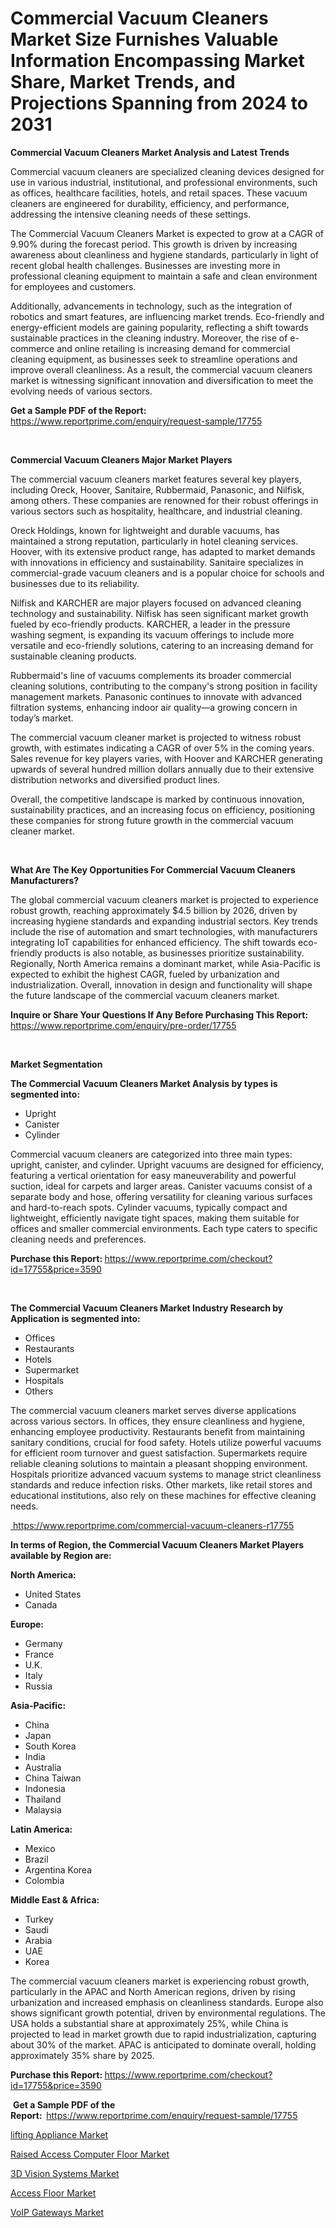 <p><h1>Commercial Vacuum Cleaners Market Size Furnishes Valuable Information Encompassing Market Share, Market Trends, and Projections Spanning from 2024 to 2031</h1></p><p><strong>Commercial Vacuum Cleaners Market Analysis and Latest Trends</strong></p>
<p><p>Commercial vacuum cleaners are specialized cleaning devices designed for use in various industrial, institutional, and professional environments, such as offices, healthcare facilities, hotels, and retail spaces. These vacuum cleaners are engineered for durability, efficiency, and performance, addressing the intensive cleaning needs of these settings.</p><p>The Commercial Vacuum Cleaners Market is expected to grow at a CAGR of 9.90% during the forecast period. This growth is driven by increasing awareness about cleanliness and hygiene standards, particularly in light of recent global health challenges. Businesses are investing more in professional cleaning equipment to maintain a safe and clean environment for employees and customers.</p><p>Additionally, advancements in technology, such as the integration of robotics and smart features, are influencing market trends. Eco-friendly and energy-efficient models are gaining popularity, reflecting a shift towards sustainable practices in the cleaning industry. Moreover, the rise of e-commerce and online retailing is increasing demand for commercial cleaning equipment, as businesses seek to streamline operations and improve overall cleanliness. As a result, the commercial vacuum cleaners market is witnessing significant innovation and diversification to meet the evolving needs of various sectors.</p></p>
<p><strong>Get a Sample PDF of the Report:&nbsp;</strong> <a href="https://www.reportprime.com/enquiry/request-sample/17755?utm_campaign=99&utm_medium=2&utm_source=Github&utm_content=ia&utm_term=20112024&utm_id=commercial-vacuum-cleaners">https://www.reportprime.com/enquiry/request-sample/17755</a></p>
<p>&nbsp;</p>
<p><strong>Commercial Vacuum Cleaners Major Market Players</strong></p>
<p><p>The commercial vacuum cleaners market features several key players, including Oreck, Hoover, Sanitaire, Rubbermaid, Panasonic, and Nilfisk, among others. These companies are renowned for their robust offerings in various sectors such as hospitality, healthcare, and industrial cleaning.</p><p>Oreck Holdings, known for lightweight and durable vacuums, has maintained a strong reputation, particularly in hotel cleaning services. Hoover, with its extensive product range, has adapted to market demands with innovations in efficiency and sustainability. Sanitaire specializes in commercial-grade vacuum cleaners and is a popular choice for schools and businesses due to its reliability.</p><p>Nilfisk and KARCHER are major players focused on advanced cleaning technology and sustainability. Nilfisk has seen significant market growth fueled by eco-friendly products. KARCHER, a leader in the pressure washing segment, is expanding its vacuum offerings to include more versatile and eco-friendly solutions, catering to an increasing demand for sustainable cleaning products.</p><p>Rubbermaid's line of vacuums complements its broader commercial cleaning solutions, contributing to the company's strong position in facility management markets. Panasonic continues to innovate with advanced filtration systems, enhancing indoor air quality—a growing concern in today’s market.</p><p>The commercial vacuum cleaner market is projected to witness robust growth, with estimates indicating a CAGR of over 5% in the coming years. Sales revenue for key players varies, with Hoover and KARCHER generating upwards of several hundred million dollars annually due to their extensive distribution networks and diversified product lines. </p><p>Overall, the competitive landscape is marked by continuous innovation, sustainability practices, and an increasing focus on efficiency, positioning these companies for strong future growth in the commercial vacuum cleaner market.</p></p>
<p>&nbsp;</p>
<p><strong>What Are The Key Opportunities For Commercial Vacuum Cleaners Manufacturers?</strong></p>
<p><p>The global commercial vacuum cleaners market is projected to experience robust growth, reaching approximately $4.5 billion by 2026, driven by increasing hygiene standards and expanding industrial sectors. Key trends include the rise of automation and smart technologies, with manufacturers integrating IoT capabilities for enhanced efficiency. The shift towards eco-friendly products is also notable, as businesses prioritize sustainability. Regionally, North America remains a dominant market, while Asia-Pacific is expected to exhibit the highest CAGR, fueled by urbanization and industrialization. Overall, innovation in design and functionality will shape the future landscape of the commercial vacuum cleaners market.</p></p>
<p><strong>Inquire or Share Your Questions If Any Before Purchasing This Report:</strong> <a href="https://www.reportprime.com/enquiry/pre-order/17755?utm_campaign=99&utm_medium=2&utm_source=Github&utm_content=ia&utm_term=20112024&utm_id=commercial-vacuum-cleaners">https://www.reportprime.com/enquiry/pre-order/17755</a></p>
<p>&nbsp;</p>
<p><strong>Market Segmentation</strong></p>
<p><strong>The Commercial Vacuum Cleaners Market Analysis by types is segmented into:</strong></p>
<p><ul><li>Upright</li><li>Canister</li><li>Cylinder</li></ul></p>
<p><p>Commercial vacuum cleaners are categorized into three main types: upright, canister, and cylinder. Upright vacuums are designed for efficiency, featuring a vertical orientation for easy maneuverability and powerful suction, ideal for carpets and larger areas. Canister vacuums consist of a separate body and hose, offering versatility for cleaning various surfaces and hard-to-reach spots. Cylinder vacuums, typically compact and lightweight, efficiently navigate tight spaces, making them suitable for offices and smaller commercial environments. Each type caters to specific cleaning needs and preferences.</p></p>
<p><strong>Purchase this Report:&nbsp;</strong><a href="https://www.reportprime.com/checkout?id=17755&price=3590&utm_campaign=99&utm_medium=2&utm_source=Github&utm_content=ia&utm_term=20112024&utm_id=commercial-vacuum-cleaners">https://www.reportprime.com/checkout?id=17755&price=3590</a></p>
<p>&nbsp;</p>
<p><strong>The Commercial Vacuum Cleaners Market Industry Research by Application is segmented into:</strong></p>
<p><ul><li>Offices</li><li>Restaurants</li><li>Hotels</li><li>Supermarket</li><li>Hospitals</li><li>Others</li></ul></p>
<p><p>The commercial vacuum cleaners market serves diverse applications across various sectors. In offices, they ensure cleanliness and hygiene, enhancing employee productivity. Restaurants benefit from maintaining sanitary conditions, crucial for food safety. Hotels utilize powerful vacuums for efficient room turnover and guest satisfaction. Supermarkets require reliable cleaning solutions to maintain a pleasant shopping environment. Hospitals prioritize advanced vacuum systems to manage strict cleanliness standards and reduce infection risks. Other markets, like retail stores and educational institutions, also rely on these machines for effective cleaning needs.</p></p>
<p><a href="https://www.reportprime.com/commercial-vacuum-cleaners-r17755?utm_campaign=99&utm_medium=2&utm_source=Github&utm_content=ia&utm_term=20112024&utm_id=commercial-vacuum-cleaners">&nbsp;https://www.reportprime.com/commercial-vacuum-cleaners-r17755</a></p>
<p><strong>In terms of Region, the Commercial Vacuum Cleaners Market Players available by Region are:</strong></p>
<p>
    <p> <strong> North America: </strong>
        <ul>
            <li>United States</li>
            <li>Canada</li>
        </ul>
        </p> 
    <p> <strong> Europe: </strong>
        <ul>
            <li>Germany</li>
            <li>France</li>
            <li>U.K.</li>
            <li>Italy</li>
            <li>Russia</li>
        </ul>
        </p> 
    <p> <strong> Asia-Pacific: </strong>
        <ul>
            <li>China</li>
            <li>Japan</li>
            <li>South Korea</li>
            <li>India</li>
            <li>Australia</li>
            <li>China Taiwan</li>
            <li>Indonesia</li>
            <li>Thailand</li>
            <li>Malaysia</li>
        </ul>
        </p> 
    <p> <strong> Latin America: </strong>
        <ul>
            <li>Mexico</li>
            <li>Brazil</li>
            <li>Argentina Korea</li>
            <li>Colombia</li>
        </ul>
        </p> 
    <p> <strong> Middle East & Africa: </strong>
        <ul>
            <li>Turkey</li>
            <li>Saudi</li>
            <li>Arabia</li>
            <li>UAE</li>
            <li>Korea</li>
        </ul>
    </p>
    </p>
<p><p>The commercial vacuum cleaners market is experiencing robust growth, particularly in the APAC and North American regions, driven by rising urbanization and increased emphasis on cleanliness standards. Europe also shows significant growth potential, driven by environmental regulations. The USA holds a substantial share at approximately 25%, while China is projected to lead in market growth due to rapid industrialization, capturing about 30% of the market. APAC is anticipated to dominate overall, holding approximately 35% share by 2025.</p></p>
<p><strong>Purchase this Report: </strong><a href="https://www.reportprime.com/checkout?id=17755&price=3590&utm_campaign=99&utm_medium=2&utm_source=Github&utm_content=ia&utm_term=20112024&utm_id=commercial-vacuum-cleaners">https://www.reportprime.com/checkout?id=17755&price=3590</a></p>
<p>&nbsp;<strong>Get a Sample PDF of the Report:&nbsp;&nbsp;</strong><a href="https://www.reportprime.com/enquiry/request-sample/17755?utm_campaign=99&utm_medium=2&utm_source=Github&utm_content=ia&utm_term=20112024&utm_id=commercial-vacuum-cleaners">https://www.reportprime.com/enquiry/request-sample/17755</a></p>
<p><strong></strong></p>
<p><p><a href="https://www.linkedin.com/pulse/disruption-innovation-lifting-appliance-industry-market-analysis-mdpve?utm_campaign=99&utm_medium=2&utm_source=Github&utm_content=ia&utm_term=20112024&utm_id=commercial-vacuum-cleaners">lifting Appliance Market</a></p><p><a href="https://www.linkedin.com/pulse/in-depth-analysis-global-raised-access-computer-floor-market-h3a5c?utm_campaign=99&utm_medium=2&utm_source=Github&utm_content=ia&utm_term=20112024&utm_id=commercial-vacuum-cleaners">Raised Access Computer Floor Market</a></p><p><a href="https://issuu.com/reportprime-2/docs/3d-vision-systems-market-size-2030._37f4f396c5d230?utm_campaign=99&utm_medium=2&utm_source=Github&utm_content=ia&utm_term=20112024&utm_id=commercial-vacuum-cleaners">3D Vision Systems Market</a></p><p><a href="https://www.linkedin.com/pulse/global-access-floor-market-size-trends-analysis-regional-outlook-of61c?utm_campaign=99&utm_medium=2&utm_source=Github&utm_content=ia&utm_term=20112024&utm_id=commercial-vacuum-cleaners">Access Floor Market</a></p><p><a href="https://issuu.com/reportprime-2/docs/voip-gateways-market-size-2030.pptx_9dc8ddae1067ed?utm_campaign=99&utm_medium=2&utm_source=Github&utm_content=ia&utm_term=20112024&utm_id=commercial-vacuum-cleaners">VoIP Gateways Market</a></p></p>